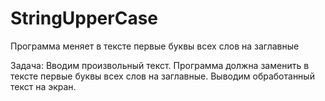 # StringUpperCase
Программа меняет в тексте первые буквы всех слов на заглавные

Задача:
Вводим произвольный текст.
Программа должна заменить в тексте первые буквы всех слов на заглавные.
Выводим обработанный текст на экран.
